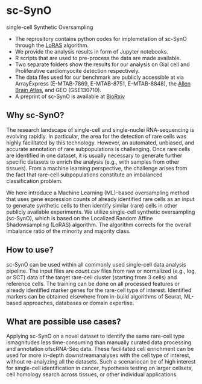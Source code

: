 # sc-SynO
single-cell Synthetic Oversampling
- The reprository contains python codes for implemetation of sc-SynO through the [LoRAS](https://github.com/narek-davtyan/LoRAS) algorithm.
- We provide the analysis results in form of Jupyter notebooks.
- R scripts that are used to pre-process the data are made available.
- Two separate folders show the results for our analysis on Gial cell and Proliferative cardiomyocite detection respectively.
- The data files used for our benchmark are publicly accessible at via ArrayExpress (E-MTAB-7869, E-MTAB-8751, E-MTAB-8848), the [Allen Brain Atlas](https://celltypes.brain-map.org/), and GEO (GSE130710).
- A preprint of sc-SynO is available at [BioRxiv](https://www.biorxiv.org/content/10.1101/2021.01.20.427486v1)

## Why sc-SynO?
The research landscape of single-cell and single-nuclei RNA-sequencing is evolving rapidly. In particular, the area for the detection of rare cells was highly facilitated by this technology. However, an automated, unbiased, and accurate annotation of rare subpopulations is challenging. Once rare cells are identified in one dataset, it is usually necessary to generate further specific datasets to enrich the analysis (e.g., with samples from other tissues). From a machine learning perspective, the challenge arises from the fact that rare-cell subpopulations constitute an imbalanced classification problem. 

We here introduce a Machine Learning (ML)-based oversampling method that uses gene expression counts of already identified rare cells as an input to generate synthetic cells to then identify similar (rare) cells in other publicly available experiments. We utilize single-cell synthetic oversampling (sc-SynO), which is based on the Localized Random Affine Shadowsampling (LoRAS) algorithm. The algorithm corrects for the overall imbalance ratio of the minority and majority class. 

## How to use?
sc-SynO can be used within all commonly used single-cell data analysis pipeline. The input files are *count.csv* files from raw or normalized (e.g., log, or SCT) data of the target rare-cell cluster (starting from 3 cells) and reference cells. The training can be done on all processed features or already identified marker genes for the rare-cell type of interest. Identified markers can be obtained elsewhere from in-build algorithms of Seurat, ML-based approaches, databases or domain expertise.

## What are possible use cases?
 Applying sc-SynO on a novel dataset to identify the same rare-cell type ismagnitudes less time-consuming than manually curated data processing and annotation ofscRNA-Seq data. These facilitated cell enrichment can be used for more in-depth downstreamanalyses with the cell type of interest, without re-analyzing all the datasets.  Such a scenariocan be of high interest for single-cell identification in cancer, hypothesis testing on larger cellsets, cell homology search across tissues, or other individual applications.